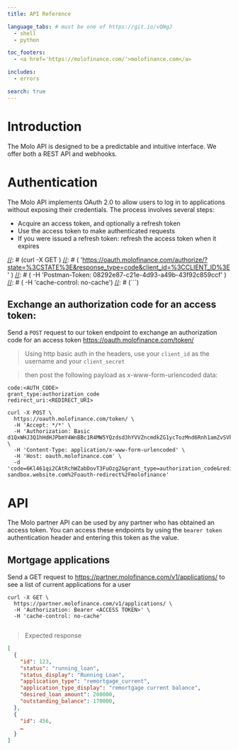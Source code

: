 ```yaml
---
title: API Reference

language_tabs: # must be one of https://git.io/vQNgJ
  - shell
  - python

toc_footers:
  - <a href='https://molofinance.com/'>molofinance.com</a>

includes:
  - errors

search: true
---
```


# Introduction

The Molo API is designed to be a predictable and intuitive interface. We offer both a REST API and webhooks.

# Authentication

The Molo API implements OAuth 2.0 to allow users to log in to applications without exposing their credentials. The process involves several steps:

- Acquire an access token, and optionally a refresh token
- Use the access token to make authenticated requests
- If you were issued a refresh token: refresh the access token when it expires

[//]: # (We don't currently support this endpoint, this is here for completeness sake. Uncomment later.)
[//]: # (##Acquiring an authorization code:)
[//]: # (Send a `GET` request to our authorize endpoint to recieve an authorization code which you can then exchange for an access token.)

[//]: # (> `https://oauth.molofinance.com/authorize/?state=<STATE>&response_type=code&client_id=<CLIENT_ID>`)

[//]: # (> Where `STATE` is your state)
[//]: # (> and `CLIENT_ID` is the ID that Molo has issued you)

[//]: # (```shell)
[//]: # (curl -X GET \)
[//]: # (  'https://oauth.molofinance.com/authorize/?state=%3CSTATE%3E&response_type=code&client_id=%3CCLIENT_ID%3E' \)
[//]: # (  -H 'Postman-Token: 08292e87-c21e-4d93-a49b-43f92c859ccf' \)
[//]: # (  -H 'cache-control: no-cache')
[//]: # (```)


## Exchange an authorization code for an access token:

Send a `POST` request to our token endpoint to exchange an authorization code for an access token
https://oauth.molofinance.com/token/

> Using http basic auth in the headers, use your `client_id` as the username and your `client_secret`

> then post the following payload as x-www-form-urlencoded data:

```
code:<AUTH_CODE>
grant_type:authorization_code
redirect_uri:<REDIRECT_URI>
```


```shell
curl -X POST \
  https://oauth.molofinance.com/token/ \
  -H 'Accept: */*' \
  -H 'Authorization: Basic d1QxWHJ3Q1hHdHJPbmY4WnBBc1R4MW5YQzdsd3hYVVZncmdkZG1ycTozMnd6Rnh1amZvSVk5emowbjY4TkxNWXdEQUhUY0lBVzVBVk0zU1NheTZPUXJtMkxzS0ZIbVRZUHllb2xZcFpZTzE5Mnk1TVgyaTNaazVvVGp1cDlXQkZKUGR0ZHFGdUtHRGtHNlBzUkNWVzB4TURGaTRYeG5DTDRXbmtkc01NVQ==' \
  -H 'Content-Type: application/x-www-form-urlencoded' \
  -H 'Host: oauth.molofinance.com' \
  -d 'code=6Kl461qi2CAtRchWZabDovT3FuOzg2&grant_type=authorization_code&redirect_uri=https%3A%2F%2Fdeveloper-sandbox.website.com%2Foauth-redirect%2Fmolofinance'
```

# API
The Molo partner API can be used by any partner who has obtained an access token.
You can access these endpoints by using the `bearer token` authentication header and entering this token as the value.

## Mortgage applications
Send a GET request to https://partner.molofinance.com/v1/applications/ to see a list of current applications for a user

```shell
curl -X GET \
  https://partner.molofinance.com/v1/applications/ \
  -H 'Authorization: Bearer <ACCESS TOKEN>' \
  -H 'cache-control: no-cache'


```
> Expected response

```json
[
  {
    "id": 123,
    "status": "running_loan",
    "status_display": "Running Loan",
    "application_type": "remortgage_current",
    "application_type_display": "remortgage current balance",
    "desired_loan_amount": 200000,
    "outstanding_balance": 170000,
  },
  {
    "id": 456,
    …
  }
]
```
